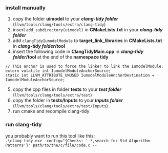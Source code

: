 ### install manually
1. copy the folder **uimodel** to your **_clang-tidy folder_** (`llvm/tools/clang/tools/extra/clang-tidy`)
2. insert `add_subdirectory(uimodel)` in **CMakeLists.txt** in your **_clang-tidy folder_**
3. add `clangTidyIumodelModule` to **target_link_libraries** in **CMakeLists.txt** in **_clang-tidy folder_/tool**
4. insert the following code in **ClangTidyMain.cpp** in **_clang-tidy folder_/tool** at the end of the **namespace tidy**
```
// This anchor is used to force the linker to link the IumodelModule.
extern volatile int IumodelModuleAnchorSource;
static int LLVM_ATTRIBUTE_UNUSED IumodelModuleAnchorDestination = IumodelModuleAnchorSource;
```
5. copy the cpp files in folder **tests** to your **_test folder_** (`llvm/tools/clang/tools/extra/test`)
6. copy the folder in **tests/Inputs** to your **_Inputs folder_** (`llvm/tools/clang/tools/extra/test/Inputs`)
7. run cmake and recompile clang-tidy

### run clang-tidy
you probably want to run this tool like this:  
`.\clang-tidy.exe -config="{Checks: '-*,search-for-Std-Algorithm-Patterns'}" path/to/the/c/file/code.c --`


